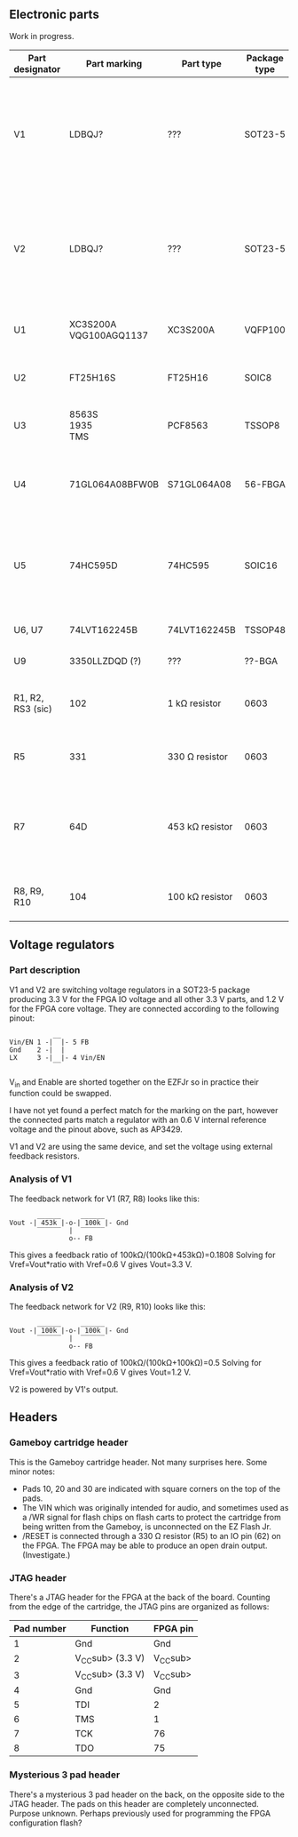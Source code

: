 
## Electronic parts

Work in progress.

| Part designator | Part marking              | Part type       | Package type | Description |
| --------------- | ------------------------- | --------------- | -------------| ----------- |
| V1              | LDBQJ?                    | ???             | SOT23-5      | Switching voltage regulator with 0.6 V internal reference voltage. Produces 3.3 V in this design. |
| V2              | LDBQJ?                    | ???             | SOT23-5      | Switching voltage regulator with 0.6 V internal reference voltage. Produces 1.2 V in this design. |
| U1              | XC3S200A<br>VQG100AGQ1137 | XC3S200A        | VQFP100      | FPGA Spartan-3A, 4032 cells |
| U2              | FT25H16S                  | FT25H16         | SOIC8        | SPI Flash 16 Mb (2 MB) 2.7-3.6 V |
| U3              | 8563S<br>1935<br>TMS      | PCF8563         | TSSOP8       | Real-time clock with I2C interface |
| U4              | 71GL064A08BFW0B           | S71GL064A08     | 56-FBGA      | Parallel flash 64 Mb (8 MB) with pSRAM 8 Mb (1 MB) 2.7-3.3 V |
| U5              | 74HC595D                  | 74HC595         | SOIC16       | 8 bit serial in/parallel out shift register with latched tristate outputs |
| U6, U7          | 74LVT162245B              | 74LVT162245B    | TSSOP48      | 16 bit tristate level shifter |
| U9              | 3350LLZDQD (?)            | ???             | ??-BGA       | SRAM (Unknown) |
| R1, R2, RS3 (sic) | 102                     | 1 kΩ resistor   | 0603         | SD card pull-up/pull-down resistors. |
| R5              | 331                       | 330 Ω resistor  | 0603         | Reset signal series resistor. |
| R7              | 64D                       | 453 kΩ resistor | 0603         | Feedback resistor for the voltage regulator. Note, EIA-96 SMD resistor marking! |
| R8, R9, R10     | 104                       | 100 kΩ resistor | 0603         | Feedback resistors for the voltage regulator. |

## Voltage regulators

### Part description

V1 and V2 are switching voltage regulators in a SOT23-5 package producing 3.3 V for the FPGA IO voltage and all other 3.3 V parts, and 1.2 V for the FPGA core voltage. They are connected according to the following pinout:

               __
    Vin/EN 1 -|  |- 5 FB
    Gnd    2 -|  |
    LX     3 -|  |- 4 Vin/EN
               ‾‾

V<sub>in</sub> and Enable are shorted together on the EZFJr so in practice their function could be swapped.

I have not yet found a perfect match for the marking on the part, however the connected parts match a regulator with an 0.6 V internal reference voltage and the pinout above, such as AP3429. 

V1 and V2 are using the same device, and set the voltage using external feedback resistors. 

### Analysis of V1

The feedback network for V1 (R7, R8) looks like this:

           ______     ______
    Vout -| 453k |-o-| 100k |- Gnd
           ‾‾‾‾‾‾  |  ‾‾‾‾‾‾
                   o-- FB

This gives a feedback ratio of 100kΩ/(100kΩ+453kΩ)=0.1808
Solving for Vref=Vout\*ratio with Vref=0.6 V gives Vout=3.3 V.

### Analysis of V2

The feedback network for V2 (R9, R10) looks like this:


           ______     ______
    Vout -| 100k |-o-| 100k |- Gnd
           ‾‾‾‾‾‾  |  ‾‾‾‾‾‾
                   o-- FB

This gives a feedback ratio of 100kΩ/(100kΩ+100kΩ)=0.5
Solving for Vref=Vout\*ratio with Vref=0.6 V gives Vout=1.2 V.

V2 is powered by V1's output.

## Headers

### Gameboy cartridge header

This is the Gameboy cartridge header. Not many surprises here. Some minor notes:

- Pads 10, 20 and 30 are indicated with square corners on the top of the pads.
- The VIN which was originally intended for audio, and sometimes used as a /WR signal for flash chips on flash carts to protect the cartridge from being written from the Gameboy, is unconnected on the EZ Flash Jr.
- /RESET is connected through a 330 Ω resistor (R5) to an IO pin (62) on the FPGA. The FPGA may be able to produce an open drain output. (Investigate.)

### JTAG header

There's a JTAG header for the FPGA at the back of the board. Counting from the edge of the cartridge, the JTAG pins are organized as follows:

| Pad number | Function                   | FPGA pin           |
| ---------- | -------------------------- | ------------------ |
| 1          | Gnd                        | Gnd                |
| 2          | V<sub>CC</sub>sub> (3.3 V) | V<sub>CC</sub>sub> |
| 3          | V<sub>CC</sub>sub> (3.3 V) | V<sub>CC</sub>sub> |
| 4          | Gnd                        | Gnd                |
| 5          | TDI                        | 2                  |
| 6          | TMS                        | 1                  |
| 7          | TCK                        | 76                 |
| 8          | TDO                        | 75                 |

### Mysterious 3 pad header

There's a mysterious 3 pad header on the back, on the opposite side to the JTAG header. The pads on this header are completely unconnected. Purpose unknown. Perhaps previously used for programming the FPGA configuration flash?
